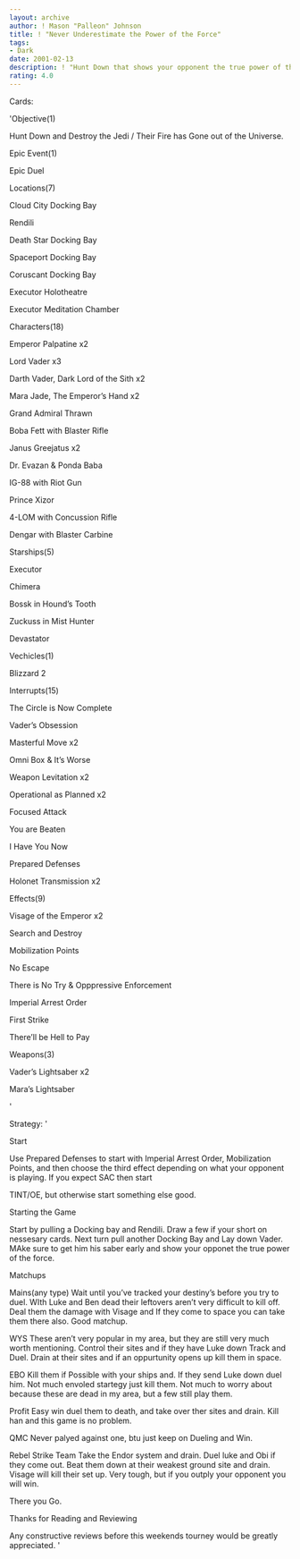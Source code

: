 ```yaml
---
layout: archive
author: ! Mason "Palleon" Johnson
title: ! "Never Underestimate the Power of the Force"
tags:
- Dark
date: 2001-02-13
description: ! "Hunt Down that shows your opponent the true power of the force, then it wins."
rating: 4.0
---
```

Cards: 

'Objective(1)


Hunt Down and Destroy the Jedi / Their Fire has Gone out of the Universe. 


Epic Event(1)


Epic Duel


Locations(7)


Cloud City Docking Bay

Rendili

Death Star Docking Bay 

Spaceport Docking Bay 

Coruscant Docking Bay

Executor Holotheatre

Executor Meditation Chamber


Characters(18)


Emperor Palpatine x2

Lord Vader x3

Darth Vader, Dark Lord of the Sith x2

Mara Jade, The Emperor’s Hand x2

Grand Admiral Thrawn 

Boba Fett with Blaster Rifle

Janus Greejatus x2

Dr. Evazan & Ponda Baba

IG-88 with Riot Gun

Prince Xizor

4-LOM with Concussion Rifle

Dengar with Blaster Carbine


Starships(5)


Executor

Chimera

Bossk in Hound’s Tooth

Zuckuss in Mist Hunter

Devastator


Vechicles(1)


Blizzard 2


Interrupts(15)


The Circle is Now Complete

Vader’s Obsession

Masterful Move x2

Omni Box & It’s Worse 

Weapon Levitation x2

Operational as Planned x2

Focused Attack

You are Beaten

I Have You Now

Prepared Defenses 

Holonet Transmission x2 


Effects(9) 


Visage of the Emperor x2

Search and Destroy

Mobilization Points

No Escape

There is No Try & Opppressive Enforcement

Imperial Arrest Order

First Strike

There’ll be Hell to Pay


Weapons(3)


Vader’s Lightsaber x2 

Mara’s Lightsaber 

'

Strategy: '

Start


Use Prepared Defenses to start with Imperial Arrest Order, Mobilization Points, and then choose the third effect depending on what your opponent is playing. If you expect SAC then start

TINT/OE, but otherwise start something else good. 


Starting the Game


Start by pulling a Docking bay and Rendili. Draw a few if your short on nessesary cards. Next turn pull another Docking Bay and Lay down Vader. MAke sure to get him his saber early and show your opponet the true power of the force.


Matchups


Mains(any type) Wait until you’ve tracked your destiny’s before you try to duel. WIth Luke and Ben dead their leftovers aren’t very difficult to kill off. Deal them the damage with Visage and If they come to space you can take them there also. Good matchup. 


WYS These aren’t very popular in my area, but they are still very much worth mentioning. Control their sites and if they have Luke down Track and Duel. Drain at their sites and if an oppurtunity opens up kill them in space.


EBO Kill them if Possible with your ships and. If they send Luke down duel him. Not much envoled startegy just kill them. Not much to worry about because these are dead in my area, but a few still play them.


Profit Easy win duel them to death, and take over ther sites and drain. Kill han and this game is no problem.


QMC Never palyed against one, btu just keep on Dueling and Win.


Rebel Strike Team Take the Endor system and drain. Duel luke and Obi if they come out. Beat them down at their weakest ground site and drain. Visage will kill their set up. Very tough, but if you outply your opponent you will win. 


There you Go.


Thanks for Reading and Reviewing


Any constructive reviews before this weekends tourney would be greatly appreciated.  '